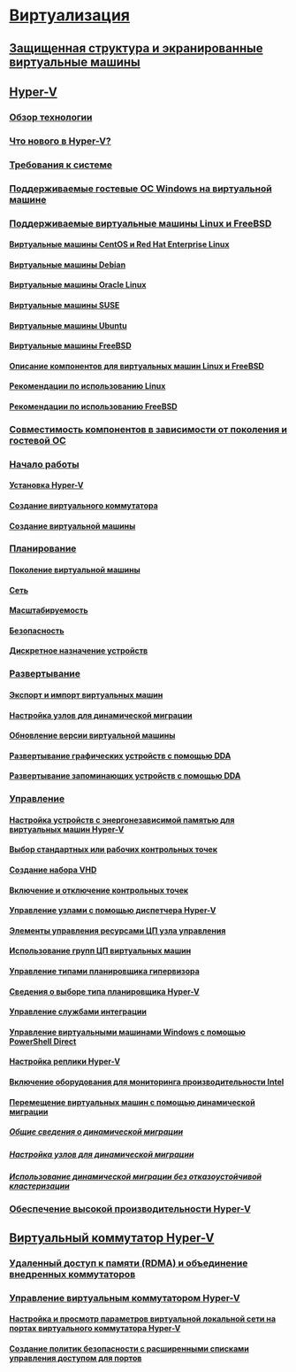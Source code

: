 # [Виртуализация](virtualization.md)

## [Защищенная структура и экранированные виртуальные машины](../security/guarded-fabric-shielded-vm/guarded-fabric-and-shielded-vms-top-node.md)

## [Hyper-V](hyper-v/Hyper-V-on-Windows-Server.md)
### [Обзор технологии](hyper-v/Hyper-V-Technology-Overview.md)
### [Что нового в Hyper-V?](hyper-v/What-s-new-in-Hyper-V-on-Windows.md)
### [Требования к системе](hyper-v/System-requirements-for-Hyper-V-on-Windows.md)
### [Поддерживаемые гостевые ОС Windows на виртуальной машине](hyper-v/Supported-Windows-guest-operating-systems-for-Hyper-V-on-Windows.md)
### [Поддерживаемые виртуальные машины Linux и FreeBSD](hyper-v/Supported-Linux-and-FreeBSD-virtual-machines-for-Hyper-V-on-Windows.md)
#### [Виртуальные машины CentOS и Red Hat Enterprise Linux](hyper-v/Supported-CentOS-and-Red-Hat-Enterprise-Linux-virtual-machines-on-Hyper-V.md)
#### [Виртуальные машины Debian](hyper-v/Supported-Debian-virtual-machines-on-Hyper-V.md)
#### [Виртуальные машины Oracle Linux](hyper-v/Supported-Oracle-Linux-virtual-machines-on-Hyper-V.md)
#### [Виртуальные машины SUSE](hyper-v/Supported-SUSE-virtual-machines-on-Hyper-V.md)
#### [Виртуальные машины Ubuntu](hyper-v/Supported-Ubuntu-virtual-machines-on-Hyper-V.md)
#### [Виртуальные машины FreeBSD](hyper-v/Supported-FreeBSD-virtual-machines-on-Hyper-V.md)
#### [Описание компонентов для виртуальных машин Linux и FreeBSD](hyper-v/Feature-Descriptions-for-Linux-and-FreeBSD-virtual-machines-on-Hyper-V.md)
#### [Рекомендации по использованию Linux](hyper-v/Best-Practices-for-running-Linux-on-Hyper-V.md)
#### [Рекомендации по использованию FreeBSD](hyper-v/Best-practices-for-running-FreeBSD-on-Hyper-V.md)
### [Совместимость компонентов в зависимости от поколения и гостевой ОС](hyper-v/Hyper-V-feature-compatibility-by-generation-and-guest.md)
### [Начало работы](hyper-v/get-started/Get-started-with-Hyper-V-on-Windows.md)
#### [Установка Hyper-V](hyper-v/get-started/Install-the-Hyper-V-role-on-Windows-Server.md)
#### [Создание виртуального коммутатора](hyper-v/get-started/create-a-virtual-switch-for-Hyper-V-virtual-machines.md)
#### [Создание виртуальной машины](hyper-v/get-started/create-a-virtual-machine-in-Hyper-V.md)
### [Планирование](hyper-v/plan/Plan-Hyper-V-on-Windows-Server.md)
#### [Поколение виртуальной машины](hyper-v/plan/Should-I-create-a-generation-1-or-2-virtual-machine-in-Hyper-V.md)
#### [Сеть](hyper-v/plan/plan-hyper-v-networking-in-windows-server.md)
#### [Масштабируемость](hyper-v/plan/plan-hyper-v-scalability-in-windows-server.md)
#### [Безопасность](hyper-v/plan/plan-hyper-v-security-in-windows-server.md)
#### [Дискретное назначение устройств](hyper-v/plan/plan-for-deploying-devices-using-discrete-device-assignment.md)
### [Развертывание](hyper-v/deploy/Deploy-Hyper-V-on-Windows-Server.md)
#### [Экспорт и импорт виртуальных машин](hyper-v/deploy/Export-and-import-virtual-machines.md)
#### [Настройка узлов для динамической миграции](hyper-v/deploy/Set-up-hosts-for-live-migration-without-Failover-Clustering.md)
#### [Обновление версии виртуальной машины](hyper-v/deploy/Upgrade-virtual-machine-version-in-Hyper-V-on-Windows-or-Windows-Server.md)
#### [Развертывание графических устройств с помощью DDA](hyper-v/deploy/deploying-graphics-devices-using-dda.md)
#### [Развертывание запоминающих устройств с помощью DDA](hyper-v/deploy/deploying-storage-devices-using-dda.md)

### [Управление](hyper-v/manage/Manage-Hyper-V-on-Windows-Server.md)
#### [Настройка устройств с энергонезависимой памятью для виртуальных машин Hyper-V](hyper-v/manage/persistent-memory-cmdlets.md)
#### [Выбор стандартных или рабочих контрольных точек](hyper-v/manage/Choose-between-standard-or-production-checkpoints-in-Hyper-V.md)
#### [Создание набора VHD](hyper-v/manage/Create-VHDSet-file.md)
#### [Включение и отключение контрольных точек](hyper-v/manage/Enable-or-disable-checkpoints-in-Hyper-V.md)
#### [Управление узлами с помощью диспетчера Hyper-V](hyper-v/manage/Remotely-manage-Hyper-V-hosts.md)
#### [Элементы управления ресурсами ЦП узла управления](hyper-v/manage/manage-hyper-v-minroot-2016.md)
#### [Использование групп ЦП виртуальных машин](hyper-v/manage/manage-hyper-v-cpugroups.md)
#### [Управление типами планировщика гипервизора](hyper-v/manage/manage-hyper-v-scheduler-types.md)
#### [Сведения о выборе типа планировщика Hyper-V](hyper-v/manage/about-hyper-v-scheduler-type-selection.md)
#### [Управление службами интеграции](hyper-v/manage/Manage-Hyper-V-integration-services.md)
#### [Управление виртуальными машинами Windows с помощью PowerShell Direct](hyper-v/manage/Manage-Windows-virtual-machines-with-powershell-direct.md)
#### [Настройка реплики Hyper-V](hyper-v/manage/Set-up-Hyper-V-Replica.md)
#### [Включение оборудования для мониторинга производительности Intel](hyper-v/manage/Performance-Monitoring-Hardware.md)
#### [Перемещение виртуальных машин с помощью динамической миграции](hyper-v/manage/Live-migration-overview.md)
##### [Общие сведения о динамической миграции](hyper-v/manage/Live-migration-overview.md)
##### [Настройка узлов для динамической миграции](hyper-v/deploy/Set-up-hosts-for-live-migration-without-Failover-Clustering.md) 
##### [Использование динамической миграции без отказоустойчивой кластеризации](hyper-v/manage/Use-live-migration-without-Failover-Clustering-to-move-a-virtual-machine.md)


### [Обеспечение высокой производительности Hyper-V](../administration/performance-tuning/role/hyper-v-server/index.md)
## [Виртуальный коммутатор Hyper-V](hyper-v-virtual-switch/Hyper-V-Virtual-Switch.md)
### [Удаленный доступ к памяти (RDMA) и объединение внедренных коммутаторов](hyper-v-virtual-switch/rdMA-and-Switch-Embedded-Teaming.md)
### [Управление виртуальным коммутатором Hyper-V](hyper-v-virtual-switch/Manage-Hyper-V-Virtual-Switch.md)
#### [Настройка и просмотр параметров виртуальной локальной сети на портах виртуального коммутатора Hyper-V](hyper-v-virtual-switch/Configure-and-View-VLAN-Settings-on-Hyper-V-Virtual-Switch-Ports.md)
#### [Создание политик безопасности с расширенными списками управления доступом для портов](hyper-v-virtual-switch/create-Security-Policies-with-extended-Port-Access-Control-lists.md)
